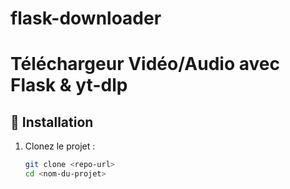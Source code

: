 # flask-downloader


# Téléchargeur Vidéo/Audio avec Flask & yt-dlp

## 🔧 Installation

1. Clonez le projet :
   ```bash
   git clone <repo-url>
   cd <nom-du-projet>
